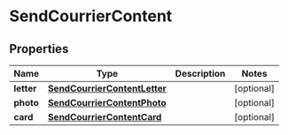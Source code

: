 # SendCourrierContent

## Properties
Name | Type | Description | Notes
------------ | ------------- | ------------- | -------------
**letter** | [**SendCourrierContentLetter**](SendCourrierContentLetter.md) |  |  [optional]
**photo** | [**SendCourrierContentPhoto**](SendCourrierContentPhoto.md) |  |  [optional]
**card** | [**SendCourrierContentCard**](SendCourrierContentCard.md) |  |  [optional]
